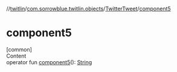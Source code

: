 //[twitlin](../../index.md)/[com.sorrowblue.twitlin.objects](../index.md)/[TwitterTweet](index.md)/[component5](component5.md)



# component5  
[common]  
Content  
operator fun [component5](component5.md)(): [String](https://kotlinlang.org/api/latest/jvm/stdlib/kotlin/-string/index.html)  



